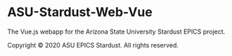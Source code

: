 # ASU-Stardust-Web-Vue
The Vue.js webapp for the Arizona State University Stardust EPICS project. 

Copyright © 2020 ASU EPICS Stardust. All rights reserved.